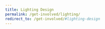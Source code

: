 ```yaml
---
title: Lighting Design
permalink: /get-involved/lighting/
redirect_to: /get-involved/#lighting-design
---
```

